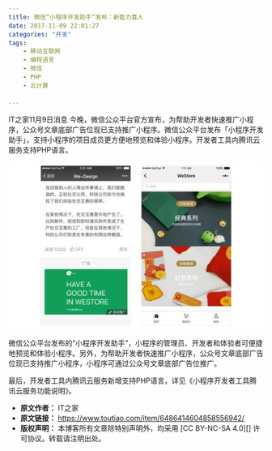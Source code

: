 ```yaml
---
title: 微信“小程序开发助手”发布：新能力喜人
date: 2017-11-09 22:01:27
categories: "开发"
tags:
	- 移动互联网
	- 编程语言
	- 微信
	- PHP
	- 云计算

---
```


IT之家11月9日消息 今晚，微信公众平台官方宣布，为帮助开发者快速推广小程序，公众号文章底部广告位现已支持推广小程序。微信公众平台发布「小程序开发助手」，支持小程序的项目成员更方便地预览和体验小程序。开发者工具内腾讯云服务支持PHP语言。

![微信“小程序开发助手”发布：新能力喜人][ZRUV-VJMY-VM7B.jpg]

微信公众平台发布的“小程序开发助手”，小程序的管理员、开发者和体验者可便捷地预览和体验小程序。另外，为帮助开发者快速推广小程序，公众号文章底部广告位现已支持推广小程序，小程序可通过公众号文章底部广告位推广。

最后，开发者工具内腾讯云服务新增支持PHP语言，详见《小程序开发者工具腾讯云服务功能说明》。


[ZRUV-VJMY-VM7B.jpg]: static/resources/crawler/ZRUV-VJMY-VM7B.jpg
 *  **原文作者：** IT之家
 *  **原文链接：** https://www.toutiao.com/item/6486414604858556942/
 *  **版权声明：** 本博客所有文章除特别声明外，均采用 [CC BY-NC-SA 4.0][] 许可协议。转载请注明出处。
